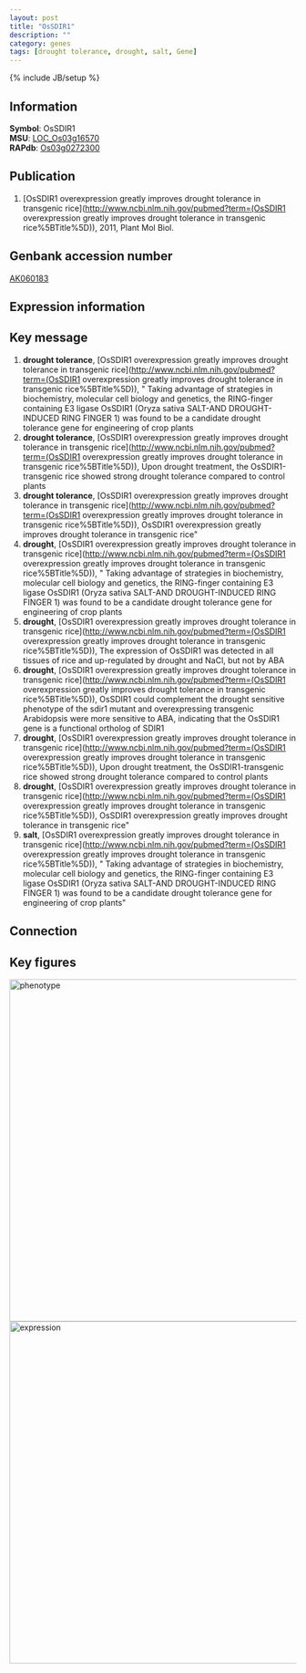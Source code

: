 ```yaml
---
layout: post
title: "OsSDIR1"
description: ""
category: genes
tags: [drought tolerance, drought, salt, Gene]
---
```

{% include JB/setup %}

## Information
__Symbol__: OsSDIR1  
__MSU__: [LOC_Os03g16570](http://rice.plantbiology.msu.edu/cgi-bin/ORF_infopage.cgi?orf=LOC_Os03g16570)  
__RAPdb__: [Os03g0272300](http://rapdb.dna.affrc.go.jp/viewer/gbrowse_details/irgsp1?name=Os03g0272300)  

## Publication
1. [OsSDIR1 overexpression greatly improves drought tolerance in transgenic rice](http://www.ncbi.nlm.nih.gov/pubmed?term=(OsSDIR1 overexpression greatly improves drought tolerance in transgenic rice%5BTitle%5D)), 2011, Plant Mol Biol.

## Genbank accession number
[AK060183](http://www.ncbi.nlm.nih.gov/nuccore/AK060183)

## Expression information

## Key message
1. __drought tolerance__, [OsSDIR1 overexpression greatly improves drought tolerance in transgenic rice](http://www.ncbi.nlm.nih.gov/pubmed?term=(OsSDIR1 overexpression greatly improves drought tolerance in transgenic rice%5BTitle%5D)), " Taking advantage of strategies in biochemistry, molecular cell biology and genetics, the RING-finger containing E3 ligase OsSDIR1 (Oryza sativa SALT-AND DROUGHT-INDUCED RING FINGER 1) was found to be a candidate drought tolerance gene for engineering of crop plants
2. __drought tolerance__, [OsSDIR1 overexpression greatly improves drought tolerance in transgenic rice](http://www.ncbi.nlm.nih.gov/pubmed?term=(OsSDIR1 overexpression greatly improves drought tolerance in transgenic rice%5BTitle%5D)),  Upon drought treatment, the OsSDIR1-transgenic rice showed strong drought tolerance compared to control plants
3. __drought tolerance__, [OsSDIR1 overexpression greatly improves drought tolerance in transgenic rice](http://www.ncbi.nlm.nih.gov/pubmed?term=(OsSDIR1 overexpression greatly improves drought tolerance in transgenic rice%5BTitle%5D)), OsSDIR1 overexpression greatly improves drought tolerance in transgenic rice"
4. __drought__, [OsSDIR1 overexpression greatly improves drought tolerance in transgenic rice](http://www.ncbi.nlm.nih.gov/pubmed?term=(OsSDIR1 overexpression greatly improves drought tolerance in transgenic rice%5BTitle%5D)), " Taking advantage of strategies in biochemistry, molecular cell biology and genetics, the RING-finger containing E3 ligase OsSDIR1 (Oryza sativa SALT-AND DROUGHT-INDUCED RING FINGER 1) was found to be a candidate drought tolerance gene for engineering of crop plants
5. __drought__, [OsSDIR1 overexpression greatly improves drought tolerance in transgenic rice](http://www.ncbi.nlm.nih.gov/pubmed?term=(OsSDIR1 overexpression greatly improves drought tolerance in transgenic rice%5BTitle%5D)),  The expression of OsSDIR1 was detected in all tissues of rice and up-regulated by drought and NaCl, but not by ABA
6. __drought__, [OsSDIR1 overexpression greatly improves drought tolerance in transgenic rice](http://www.ncbi.nlm.nih.gov/pubmed?term=(OsSDIR1 overexpression greatly improves drought tolerance in transgenic rice%5BTitle%5D)),  OsSDIR1 could complement the drought sensitive phenotype of the sdir1 mutant and overexpressing transgenic Arabidopsis were more sensitive to ABA, indicating that the OsSDIR1 gene is a functional ortholog of SDIR1
7. __drought__, [OsSDIR1 overexpression greatly improves drought tolerance in transgenic rice](http://www.ncbi.nlm.nih.gov/pubmed?term=(OsSDIR1 overexpression greatly improves drought tolerance in transgenic rice%5BTitle%5D)),  Upon drought treatment, the OsSDIR1-transgenic rice showed strong drought tolerance compared to control plants
8. __drought__, [OsSDIR1 overexpression greatly improves drought tolerance in transgenic rice](http://www.ncbi.nlm.nih.gov/pubmed?term=(OsSDIR1 overexpression greatly improves drought tolerance in transgenic rice%5BTitle%5D)), OsSDIR1 overexpression greatly improves drought tolerance in transgenic rice"
9. __salt__, [OsSDIR1 overexpression greatly improves drought tolerance in transgenic rice](http://www.ncbi.nlm.nih.gov/pubmed?term=(OsSDIR1 overexpression greatly improves drought tolerance in transgenic rice%5BTitle%5D)), " Taking advantage of strategies in biochemistry, molecular cell biology and genetics, the RING-finger containing E3 ligase OsSDIR1 (Oryza sativa SALT-AND DROUGHT-INDUCED RING FINGER 1) was found to be a candidate drought tolerance gene for engineering of crop plants"

## Connection

## Key figures
<img src="http://ricencode.github.io/images/OsSDIR1.pheno.png" alt="phenotype"  style="width: 600px;"/>

<img src="http://ricencode.github.io/images/OsSDIR1.exp.png" alt="expression"  style="width: 600px;"/>


